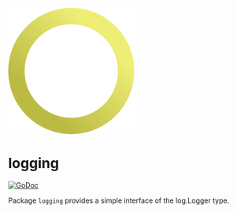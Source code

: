 ![](icon.svg)

# logging

[![GoDoc](https://godoc.org/github.com/ljpx/logging?status.svg)](https://godoc.org/github.com/ljpx/logging)

Package `logging` provides a simple interface of the log.Logger type.
